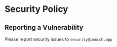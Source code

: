 # Security Policy

## Reporting a Vulnerability

Please report security issues to `security@immich.app`
